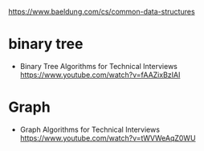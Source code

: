 https://www.baeldung.com/cs/common-data-structures

# binary tree

- Binary Tree Algorithms for Technical Interviews https://www.youtube.com/watch?v=fAAZixBzIAI

# Graph

- Graph Algorithms for Technical Interviews https://www.youtube.com/watch?v=tWVWeAqZ0WU
